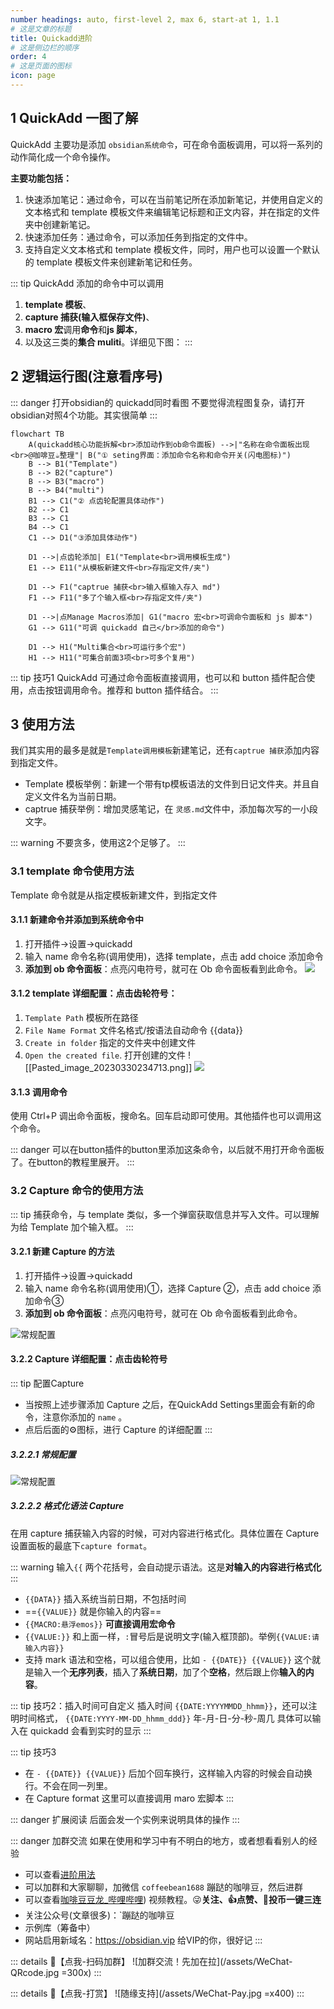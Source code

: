 ```yaml
---
number headings: auto, first-level 2, max 6, start-at 1, 1.1
# 这是文章的标题
title: Quickadd进阶
# 这是侧边栏的顺序
order: 4
# 这是页面的图标
icon: page
---
```

## 1 QuickAdd 一图了解

QuickAdd 主要功是添加 `obsidian系统命令`，可在命令面板调用，可以将一系列的动作简化成一个命令操作。

**主要功能包括：**
 1. 快速添加笔记：通过命令，可以在当前笔记所在添加新笔记，并使用自定义的文本格式和 template 模板文件来编辑笔记标题和正文内容，并在指定的文件夹中创建新笔记。
 2. 快速添加任务：通过命令，可以添加任务到指定的文件中。
 3. 支持自定义文本格式和 template 模板文件，同时，用户也可以设置一个默认的 template 模板文件来创建新笔记和任务。

::: tip QuickAdd 添加的命令中可以调用
1.  **template 模板**、
2. **capture 捕获(输入框保存文件)**、
3. **macro 宏**调用**命令**和**js 脚本**，
4. 以及这三类的**集合 muliti**。详细见下图：
:::

## 2 逻辑运行图(注意看序号)

::: danger 打开obsidian的 quickadd同时看图
不要觉得流程图复杂，请打开obsidian对照4个功能。其实很简单
:::

```mermaid
flowchart TB
    A(quickadd核心功能拆解<br>添加动作到ob命令面板) -->|"名称在命令面板出现<br>@咖啡豆☕整理"| B("① seting界面：添加命令名称和命令开关(闪电图标)")
    B --> B1("Template")
    B --> B2("capture")
    B --> B3("macro")
    B --> B4("multi")
    B1 --> C1("② 点齿轮配置具体动作")
    B2 --> C1
    B3 --> C1
    B4 --> C1    
    C1 --> D1("③添加具体动作")
        
    D1 -->|点齿轮添加| E1("Template<br>调用模板生成")
    E1 --> E11("从模板新建文件<br>存指定文件/夹")
    
    D1 --> F1("captrue 捕获<br>输入框输入存入 md")
    F1 --> F11("多了个输入框<br>存指定文件/夹")
    
    D1 -->|点Manage Macros添加| G1("macro 宏<br>可调命令面板和 js 脚本")
    G1 --> G11("可调 quickadd 自己</br>添加的命令")  

    D1 --> H1("Multi集合<br>可运行多个宏")
    H1 --> H11("可集合前面3项<br>可多个复用")
```

::: tip 技巧1
QuickAdd 可通过命令面板直接调用，也可以和 button 插件配合使用，点击按钮调用命令。推荐和 button 插件结合。
:::

## 3 使用方法
我们其实用的最多是就是`Template调用模板`新建笔记，还有`captrue 捕获`添加内容到指定文件。
- Template 模板举例：新建一个带有tp模板语法的文件到日记文件夹。并且自定义文件名为当前日期。
- captrue 捕获举例：增加灵感笔记，在 `灵感.md`文件中，添加每次写的一小段文字。

::: warning
不要贪多，使用这2个足够了。
:::

### 3.1 template 命令使用方法

Template 命令就是从指定模板新建文件，到指定文件

#### 3.1.1 新建命令并添加到系统命令中
1. 打开插件->设置->quickadd
2. 输入 name 命令名称(调用使用)，选择 template，点击 add choice 添加命令
3. **添加到 ob 命令面板**：点亮闪电符号，就可在 Ob 命令面板看到此命令。
![](/assets/Pasted_image_0230330234642.png)

#### 3.1.2 template 详细配置：点击齿轮符号：
1. `Template Path` 模板所在路径
2. `File Name Format` 文件名格式/按语法自动命令 {{data}}
3. `Create in folder` 指定的文件夹中创建文件
4. `Open the created file`. 打开创建的文件
![[Pasted_image_20230330234713.png]]
![](/assets/Pasted_image_20230330234713.png)
#### 3.1.3 调用命令
使用 Ctrl+P 调出命令面板，搜命名。回车启动即可使用。其他插件也可以调用这个命令。

::: danger
可以在button插件的button里添加这条命令，以后就不用打开命令面板了。在button的教程里展开。
:::


### 3.2 Capture 命令的使用方法

::: tip
捕获命令，与 template 类似，多一个弹窗获取信息并写入文件。可以理解为给 Template 加个输入框。
:::

#### 3.2.1 新建 Capture 的方法
1.  打开插件->设置->quickadd
2.  输入 name 命令名称(调用使用)①，选择 Capture ②，点击 add choice 添加命令③
3.  **添加到 ob 命令面板**：点亮闪电符号，就可在 Ob 命令面板看到此命令。

![常规配置](/assets/Obsidian_A7U6npzHbo.png)
#### 3.2.2 Capture 详细配置：点击齿轮符号
::: tip 配置Capture
- 当按照上述步骤添加 Capture 之后，在QuickAdd Settings里面会有新的命令，注意你添加的 `name` 。
- 点后后面的⚙️图标，进行 Capture 的详细配置
:::

##### 3.2.2.1 常规配置
![常规配置](/assets/4gzCCMDYJJ.png)

##### 3.2.2.2 格式化语法 Capture
在用 capture 捕获输入内容的时候，可对内容进行格式化。具体位置在 Capture 设置面板的最底下`capture format`。

::: warning
输入`{{` 两个花括号，会自动提示语法。这是**对输入的内容进行格式化**
:::

- `{{DATA}}` 插入系统当前日期，不包括时间
- ==`{{VALUE}}` 就是你输入的内容==
- `{{MACRO:悬浮emos}}` **可直接调用宏命令**
- `{{VALUE:}}` 和上面一样，`:`冒号后是说明文字(输入框顶部)。举例`{{VALUE:请输入内容}}`
- 支持 mark 语法和空格，可以组合使用，比如 `- {{DATE}} {{VALUE}}`  这个就是输入一个**无序列表**，插入了**系统日期**，加了个**空格**，然后跟上你**输入的内容**。

::: tip 技巧2：插入时间可自定义
插入时间 `{{DATE:YYYYMMDD_hhmm}}`，还可以注明时间格式，
`{{DATE:YYYY-MM-DD_hhmm_ddd}}` 年-月-日-分-秒-周几
具体可以输入在 quickadd 会看到实时的显示
:::


::: tip 技巧3
- 在 `- {{DATE}} {{VALUE}}` 后加个回车换行，这样输入内容的时候会自动换行。不会在同一列里。
- 在 Capture format 这里可以直接调用 maro 宏脚本
:::

::: danger 扩展阅读
后面会发一个实例来说明具体的操作
:::

::: danger 加群交流
如果在使用和学习中有不明白的地方，或者想看看别人的经验
- 可以查看[进阶用法](/zh/advanced)
- 可以加群和大家聊聊，加微信 `coffeebean1688` 蹦跶的咖啡豆，然后进群
- 可以查看[咖啡豆豆龙_哔哩哔哩](https://space.bilibili.com/618777356)) 视频教程。😜**关注、👍点赞、📀投币一键三连**
- 关注公众号(文章很多)：`蹦跶的咖啡豆
- 示例库（筹备中）
- 网站启用新域名：https://obsidian.vip 给VIP的你，很好记
:::

::: details 🌱【点我-扫码加群】
![加群交流！先加在拉](/assets/WeChat-QRcode.jpg =300x) 
::: 

::: details 🍻【点我-打赏】
![随缘支持](/assets/WeChat-Pay.jpg =x400)
::: 

